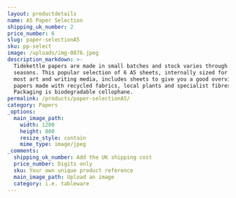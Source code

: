 ```yaml
---
layout: productdetails
name: A5 Paper Selection
shipping_uk_number: 2
price_number: 6
slug: paper-selectionA5
sku: pp-select
image: /uploads/img-0876.jpeg
description_markdown: >-
  Tidekettle papers are made in small batches and stock varies through the
  seasons. This popular selection of 6 A5 sheets, internally sized for use with
  most art and writing media, includes sheets to give you a good overview of our
  papers made with recycled fabrics, local plants and specialist fibres.
  Packaging is biodegradable cellophane.
permalink: /products/paper-selectionA5/
category: Papers
_options:
  main_image_path:
    width: 1200
    height: 800
    resize_style: contain
    mime_type: image/jpeg
_comments:
  shipping_uk_number: Add the UK shipping cost
  price_number: Digits only
  sku: Your own unique product reference
  main_image_path: Upload an image
  category: i.e. tableware
---
```


